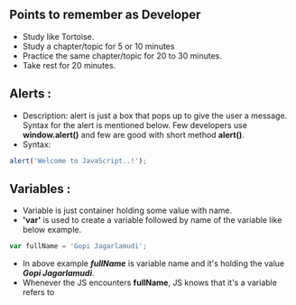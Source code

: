 ## Points to remember as Developer
- Study like Tortoise.
- Study a chapter/topic for 5 or 10 minutes
- Practice the same chapter/topic for 20 to 30 minutes.
- Take rest for 20 minutes.

## Alerts :
- Description: alert is just a box that pops up to give the user a message. Syntax for the alert is mentioned below. Few developers use **window.alert()** and few are good with short method **alert()**.
- Syntax: 
```js
alert('Welcome to JavaScript..!');
```

## Variables :
- Variable is just container holding some value with name. 
- **'var'** is used to create a variable followed by name of the variable like below example.
```js
var fullName = 'Gopi Jagarlamudi';
```
- In above example ***fullName*** is variable name and it's holding the value ***Gopi Jagarlamudi***.
- Whenever the JS encounters **fullName**, JS knows that it's a variable refers to 
<!--stackedit_data:
eyJoaXN0b3J5IjpbLTkyMTA2NDkxNyw0NTc0MDE4ODUsOTM2OT
kxNjMxLDE5MzM1ODk0MjcsLTQ3NjE4MTU5XX0=
-->